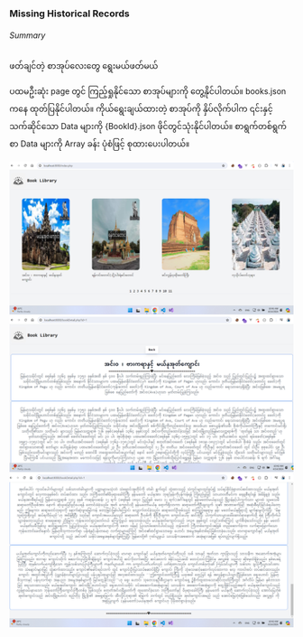 ### Missing Historical Records

###### Summary

ဖတ်ချင်တဲ့ စာအုပ်လေးတွေ ရွေးမယ်ဖတ်မယ်

ပထမဦးဆုံး page တွင် ကြည့်ရှုနိုင်သော စာအုပ်များကို တွေ့နိုင်ပါတယ်။ books.json ကနေ ထုတ်ပြနိုင်ပါတယ်။
ကိုယ်ရွေးချယ်ထားတဲ့ စာအုပ်ကို နှိပ်လိုက်ပါက ၎င်းနှင့်သက်ဆိုင်သော Data များကို {BookId}.json ဖိုင်တွင်သုံးနိုင်ပါတယ်။ စာရွက်တစ်ရွက်စာ Data များကို Array ခန်း ပုံစံဖြင့် စုထားပေးပါတယ်။

![Cover photo of historical records](./github-cover/PhotoOne.png "github cover photo of historical records")
![Cover photo of historical records](./github-cover/PhotoTwo.png "github cover photo of historical records")
![Cover photo of historical records](./github-cover/PhotoThree.png "github cover photo of historical records")